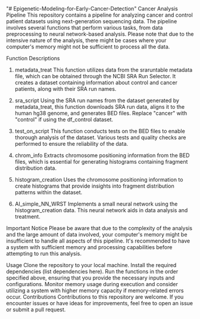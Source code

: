 "# Epigenetic-Modeling-for-Early-Cancer-Detection" 
Cancer Analysis Pipeline
This repository contains a pipeline for analyzing cancer and control patient datasets using next-generation sequencing data. The pipeline involves several functions that perform various tasks, from data preprocessing to neural network-based analysis. Please note that due to the intensive nature of the analysis, there might be cases where your computer's memory might not be sufficient to process all the data.

Function Descriptions
1. metadata_treat
This function utilizes data from the sraruntable metadata file, which can be obtained through the NCBI SRA Run Selector. It creates a dataset containing information about control and cancer patients, along with their SRA run names.

2. sra_script
Using the SRA run names from the dataset generated by metadata_treat, this function downloads SRA run data, aligns it to the human hg38 genome, and generates BED files. Replace "cancer" with "control" if using the df_control dataset.

3. test_on_script
This function conducts tests on the BED files to enable thorough analysis of the dataset. Various tests and quality checks are performed to ensure the reliability of the data.

4. chrom_info
Extracts chromosome positioning information from the BED files, which is essential for generating histograms containing fragment distribution data.

5. histogram_creation
Uses the chromosome positioning information to create histograms that provide insights into fragment distribution patterns within the dataset.

6. AI_simple_NN_WRST
Implements a small neural network using the histogram_creation data. This neural network aids in data analysis and treatment.

Important Notice
Please be aware that due to the complexity of the analysis and the large amount of data involved, your computer's memory might be insufficient to handle all aspects of this pipeline. It's recommended to have a system with sufficient memory and processing capabilities before attempting to run this analysis.

Usage
Clone the repository to your local machine.
Install the required dependencies (list dependencies here).
Run the functions in the order specified above, ensuring that you provide the necessary inputs and configurations.
Monitor memory usage during execution and consider utilizing a system with higher memory capacity if memory-related errors occur.
Contributions
Contributions to this repository are welcome. If you encounter issues or have ideas for improvements, feel free to open an issue or submit a pull request.
